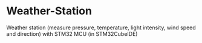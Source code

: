 # Weather-Station
Weather station (measure pressure, temperature, light intensity, wind speed and direction) with STM32 MCU (in STM32CubeIDE)

